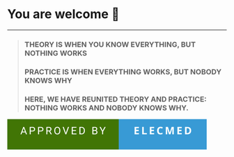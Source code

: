 # You are welcome  :magnet: 
----
  > ### THEORY IS WHEN YOU KNOW EVERYTHING, BUT NOTHING WORKS
> ### PRACTICE IS WHEN EVERYTHING WORKS, BUT NOBODY KNOWS WHY
> ### HERE, WE HAVE REUNITED THEORY AND PRACTICE: NOTHING WORKS AND NOBODY KNOWS WHY.

![forthebadge](https://github.com/profelecmed/profelecmed/blob/main/APPROVED%20BY-ELECMED.svg)


<!--
https://learn.microsoft.com/fr-fr/azure/devops/project/wiki/markdown-guidance?view=azure-devops

https://medium.com/@abhiappmobiledeveloper/guide-to-writing-on-readme-md-markdown-file-for-github-project-8aad4e4e2a15

# header H1
## header H2
### header H3
#### header H4
##### header H5
###### header H6

entrez deux espaces avant le saut de ligne, puis sélectionnez Entrée pour commencer un nouveau paragraphe.

> Single line quote
>> Nested quote

**profelecmed/profelecmed** is a ✨ _special_ ✨ repository because its `README.md` (this file) appears on your GitHub profile.

La ligne au-dessus de la ligne contenant le --- doit être vide.

Here are some ideas to get you started:

- 🔭 I’m currently working on ...
- 🌱 I’m currently learning ...
- 👯 I’m looking to collaborate on ...
- 🤔 I’m looking for help with ...
- 💬 Ask me about ...
- 📫 How to reach me: ...
- 😄 Pronouns: ...
- ⚡ Fun fact: ...
[![forthebadge](https://forthebadge.com/images/featured/featured-uses-html.svg)](https://forthebadge.com)
[![forthebadge](https://forthebadge.com/images/badges/approved-by-george-costanza.svg)](https://forthebadge.com)

## What are attributes that distinguishes the elearning from other learnings?
-->
